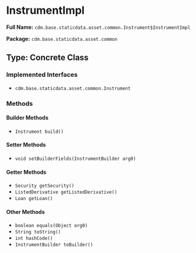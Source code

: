 # InstrumentImpl

**Full Name:** `cdm.base.staticdata.asset.common.Instrument$InstrumentImpl`

**Package:** `cdm.base.staticdata.asset.common`

## Type: Concrete Class

### Implemented Interfaces

- `cdm.base.staticdata.asset.common.Instrument`

### Methods

#### Builder Methods

- `Instrument build()`

#### Setter Methods

- `void setBuilderFields(InstrumentBuilder arg0)`

#### Getter Methods

- `Security getSecurity()`
- `ListedDerivative getListedDerivative()`
- `Loan getLoan()`

#### Other Methods

- `boolean equals(Object arg0)`
- `String toString()`
- `int hashCode()`
- `InstrumentBuilder toBuilder()`

